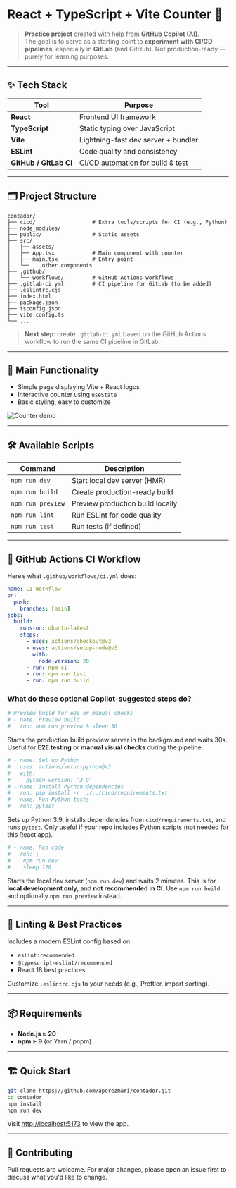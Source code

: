 # React + TypeScript + Vite Counter 🚀

> **Practice project** created with help from **GitHub Copilot (AI)**.  
> The goal is to serve as a starting point to **experiment with CI/CD pipelines**, especially in **GitLab** (and GitHub). Not production-ready — purely for learning purposes.

---

## ✨ Tech Stack

| Tool            | Purpose                                 |
|-----------------|-----------------------------------------|
| **React**       | Frontend UI framework                   |
| **TypeScript**  | Static typing over JavaScript           |
| **Vite**        | Lightning-fast dev server + bundler     |
| **ESLint**      | Code quality and consistency            |
| **GitHub / GitLab CI** | CI/CD automation for build & test |

---

## 🗂️ Project Structure

```
contador/
├── cicd/                  # Extra tools/scripts for CI (e.g., Python)
├── node_modules/
├── public/                # Static assets
├── src/
│   ├── assets/
│   ├── App.tsx            # Main component with counter
│   ├── main.tsx           # Entry point
│   └── ...other components
├── .github/
│   └── workflows/         # GitHub Actions workflows
├── .gitlab-ci.yml         # CI pipeline for GitLab (to be added)
├── .eslintrc.cjs
├── index.html
├── package.json
├── tsconfig.json
├── vite.config.ts
└── ...
```

> **Next step**: create `.gitlab-ci.yml` based on the GitHub Actions workflow to run the same CI pipeline in GitLab.

---

## 🚀 Main Functionality

- Simple page displaying Vite + React logos
- Interactive counter using `useState`
- Basic styling, easy to customize

![Counter demo](https://user-images.githubusercontent.com/000000/placeholder.gif)

---

## 🛠️ Available Scripts

| Command             | Description                         |
|---------------------|-------------------------------------|
| `npm run dev`       | Start local dev server (HMR)        |
| `npm run build`     | Create production-ready build       |
| `npm run preview`   | Preview production build locally    |
| `npm run lint`      | Run ESLint for code quality         |
| `npm run test`      | Run tests (if defined)              |

---

## 🚦 GitHub Actions CI Workflow

Here’s what `.github/workflows/ci.yml` does:

```yaml
name: CI Workflow
on:
  push:
    branches: [main]
jobs:
  build:
    runs-on: ubuntu-latest
    steps:
      - uses: actions/checkout@v3
      - uses: actions/setup-node@v3
        with:
          node-version: 20
      - run: npm ci
      - run: npm run test
      - run: npm run build
```

### What do these optional Copilot-suggested steps do?

```yaml
# Preview build for e2e or manual checks
# - name: Preview build
#   run: npm run preview & sleep 30
```

Starts the production build preview server in the background and waits 30s. Useful for **E2E testing** or **manual visual checks** during the pipeline.

```yaml
# - name: Set up Python
#   uses: actions/setup-python@v3
#   with:
#     python-version: '3.9'
# - name: Install Python dependencies
#   run: pip install -r ../../cicd/requirements.txt
# - name: Run Python tests
#   run: pytest
```

Sets up Python 3.9, installs dependencies from `cicd/requirements.txt`, and runs `pytest`. Only useful if your repo includes Python scripts (not needed for this React app).

```yaml
# - name: Run code
#   run: |
#    npm run dev
#    sleep 120
```

Starts the local dev server (`npm run dev`) and waits 2 minutes. This is for **local development only**, and **not recommended in CI**. Use `npm run build` and optionally `npm run preview` instead.

---

## 🧩 Linting & Best Practices

Includes a modern ESLint config based on:

- `eslint:recommended`
- `@typescript-eslint/recommended`
- React 18 best practices

Customize `.eslintrc.cjs` to your needs (e.g., Prettier, import sorting).

---

## 📦 Requirements

- **Node.js ≥ 20**
- **npm ≥ 9** (or Yarn / pnpm)

---

## 🏗️ Quick Start

```bash
git clone https://github.com/aperezmari/contador.git
cd contador
npm install
npm run dev
```

Visit <http://localhost:5173> to view the app.

---

## 🤝 Contributing

Pull requests are welcome. For major changes, please open an issue first to discuss what you'd like to change.

